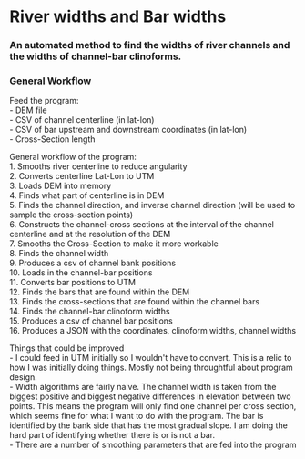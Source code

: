 # River widths and Bar widths
### An automated method to find the widths of river channels and the widths of channel-bar clinoforms.

### General Workflow
Feed the program:  
    -   DEM file   
    -   CSV of channel centerline (in lat-lon)  
    -   CSV of bar upstream and downstream coordinates (in lat-lon)  
    -   Cross-Section length  

General workflow of the program:  
    1. Smooths river centerline to reduce angularity  
    2. Converts centerline Lat-Lon to UTM  
    3. Loads DEM into memory  
    4. Finds what part of centerline is in DEM  
    5. Finds the channel direction, and inverse channel direction (will be used to sample the cross-section points)  
    6. Constructs the channel-cross sections at the interval of the channel centerline and at the resolution of the DEM  
    7. Smooths the Cross-Section to make it more workable  
    8. Finds the channel width  
    9. Produces a csv of channel bank positions  
    10. Loads in the channel-bar positions  
    11. Converts bar positions to UTM  
    12. Finds the bars that are found within the DEM  
    13. Finds the cross-sections that are found within the channel bars  
    14. Finds the channel-bar clinoform widths  
    15. Produces a csv of channel bar positions  
    16. Produces a JSON with the coordinates, clinoform widths, channel widths  

Things that could be improved  
    - I could feed in UTM initially so I wouldn't have to convert. This is a relic to how I was initially doing things. Mostly not being throughtful about program design.   
    - Width algorithms are fairly naive. The channel width is taken from the biggest positive and biggest negative differences in elevation between two points. This means the program will only find one channel per cross section, which seems fine for what I want to do with the program. The bar is identified by the bank side that has the most gradual slope. I am doing the hard part of identifying whether there is or is not a bar.    
    - There are a number of smoothing parameters that are fed into the program  

